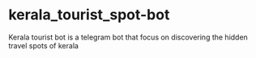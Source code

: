# kerala_tourist_spot-bot
Kerala tourist bot is a telegram bot that focus on discovering the hidden travel spots of kerala
